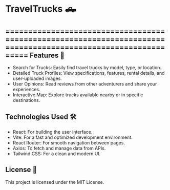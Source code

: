 # TravelTrucks 🛻

==============================================================================================================
Features 🌟
-------------------
- Search for Trucks: Easily find travel trucks by model, type, or location.
- Detailed Truck Profiles: View specifications, features, rental details, and user-uploaded images.
- User Opinions: Read reviews from other adventurers and share your experiences.
- Interactive Map: Explore trucks available nearby or in specific destinations.

Technologies Used 🛠️
-------------------
* React: For building the user interface.
* Vite: For a fast and optimized development environment.
* React Router: For smooth navigation between pages.
* Axios: To fetch and manage data from APIs.
* Tailwind CSS: For a clean and modern UI.

License 📄
-------------------
This project is licensed under the MIT License.

